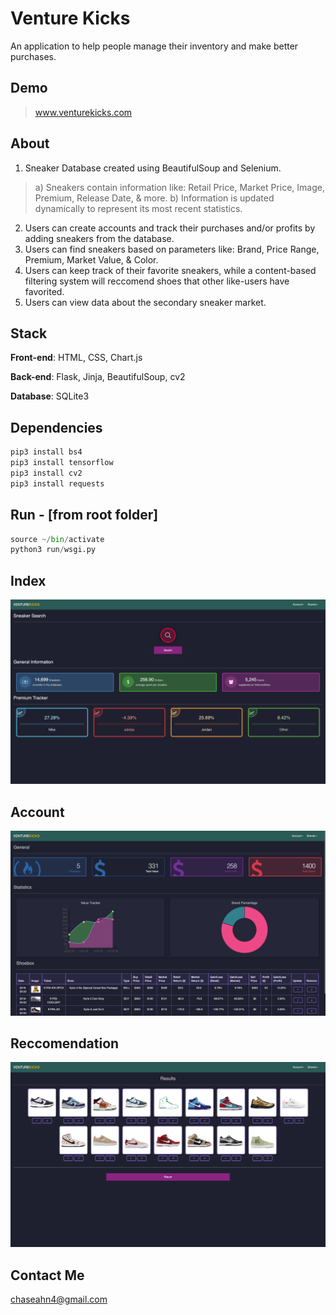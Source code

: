 # Venture Kicks
An application to help people manage their inventory and make better purchases. 

## Demo
> www.venturekicks.com

## About
1. Sneaker Database created using BeautifulSoup and Selenium.
>a) Sneakers contain information like: Retail Price, Market Price, Image, Premium, Release Date, & more.
>b) Information is updated dynamically to represent its most recent statistics. 
2. Users can create accounts and track their purchases and/or profits by adding sneakers from the database. 
3. Users can find sneakers based on parameters like: Brand, Price Range, Premium, Market Value, & Color. 
4. Users can keep track of their favorite sneakers, while a content-based filtering system will reccomend shoes that other  like-users have favorited. 
5. Users can view data about the secondary sneaker market. 

## Stack
**Front-end**: HTML, CSS, Chart.js

**Back-end**: Flask, Jinja, BeautifulSoup, cv2

**Database**: SQLite3

## Dependencies
```python
pip3 install bs4
pip3 install tensorflow
pip3 install cv2
pip3 install requests
```

## Run - [from root folder]
```python
source ~/bin/activate
python3 run/wsgi.py
```

## Index
![](images/index.png)

## Account
![](images/account.png)

## Reccomendation
![](images/finder.png)

## Contact Me
chaseahn4@gmail.com